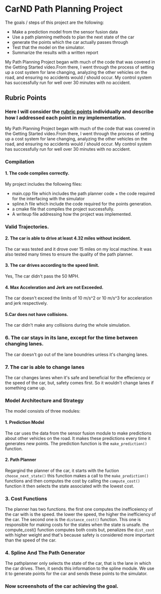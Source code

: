 # CarND Path Planning Project
The goals / steps of this project are the following:
* Make a prediction model from the sensor fusion data 
* Use a path planning methods to plan the next state of the car
* generate the points which the car actually passes through
* Test that the model on the simulator.
* Summarize the results with a written report

My Path Planning Project began with much of the code that was covered in the Getting Started video.From there, I went through the process of setting up a cost system for lane changing, analyzing the other vehicles on the road, and ensuring no accidents would / should occur. My control system has successfully run for well over 30 minutes with no accident.

## Rubric Points
### Here I will consider the [rubric points](https://review.udacity.com/#!/rubrics/1971/view) individually and describe how I addressed each point in my implementation.  

My Path Planning Project began with much of the code that was covered in the Getting Started video.From there, I went through the process of setting up a cost system for lane changing, analyzing the other vehicles on the road, and ensuring no accidents would / should occur. My control system has successfully run for well over 30 minutes with no accident.

### Compilation
#### 1. The code compiles correctly.
My project includes the following files:
* main.cpp file which includes the path planner code + the code required for the interfacing with the simulator
* spline.h file which include the code required for the points generation.
* a cmake file that compiles the project successfully.
* A writeup file addressing how the project was implemented.

### Valid Trajectories.
#### 2. The car is able to drive at least 4.32 miles without incident.	
The car was tested and it drove over 15 miles on my local machine. It was also tested many times to ensure the quality of the path planner.

#### 3. The car drives according to the speed limit.
Yes, The car didn't pass the 50 MPH.

#### 4. Max Acceleration and Jerk are not Exceeded.
The car doesn't exceed the limits of 10 m/s^2 or 10 m/s^3 for acceleration and jerk respectively.

#### 5.Car does not have collisions.
The car didn't make any collisions during the whole simulation.

### 6. The car stays in its lane, except for the time between changing lanes.
The car doesn't go out of the lane boundries unless it's changing lanes.

### 7. The car is able to change lanes
The car changes lanes when it's safe and beneficial for the effeciency or the speed of the car, but, safety comes first. So it wouldn't change lanes if something came up.

### Model Architecture and Strategy
The model consists of three modules:

#### 1. Prediction Model
The car uses the data from the sensor fusion module to make predictions about other vehicles on the road. It makes these predictions every time it generates new points.
The prediction function is the `make_prediction()` function.

#### 2. Path Planner 
Regargind the planner of the car, it starts with the fuction `choose_next_state()` this function makes a call to the `make_prediction()` functions and then computes the cost by calling the `compute_cost()` function it then selects the state associated with the lowest cost.

### 3. Cost Functions
The planner has two functions. the first one computes the inefficeiency of the car with is the speed. the lower the speed, the higher the inefficiency of the car. The second one is the `distance_cost()` function. This one is responsible for making costs for the states when the state is unsafe. the compute_cost() function computes both costs but, penalizes the `dist_cost` with higher weight and that's because safety is considered more important than the speed of the car. 

### 4. Spline And The Path Generator
The pathplanner only selects the state of the car, that is the lane in which the car drives. Then, it sends this information to the spline module. We use it to generate points for the car and sends these points to the simulator.

### Now screenshots of the car achieving the goal.




